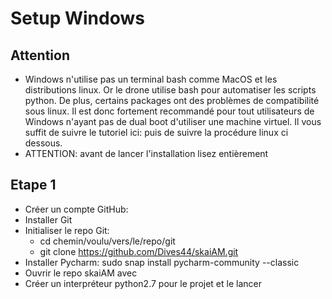 # Setup Windows
## Attention
* Windows n'utilise pas un terminal bash comme MacOS et les distributions linux. Or le drone utilise bash pour automatiser
les scripts python. De plus, certains packages ont des problèmes de compatibilité sous linux. Il est donc fortement recommandé
pour tout utilisateurs de Windows n'ayant pas de dual boot d'utiliser une machine virtuel.
Il vous suffit de suivre le tutoriel ici: puis de suivre la procédure linux ci dessous. 
* ATTENTION: avant de lancer l'installation lisez entièrement
## Etape 1
* Créer un compte GitHub:
* Installer Git
* Initialiser le repo Git:
    * cd chemin/voulu/vers/le/repo/git
    * git clone https://github.com/Dives44/skaiAM.git
* Installer Pycharm: sudo snap install pycharm-community --classic
* Ouvrir le repo skaiAM avec 
* Créer un interpréteur python2.7 pour le projet et le lancer 